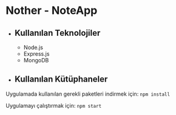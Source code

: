 # Nother - NoteApp

- ## Kullanılan Teknolojiler
  - Node.js
  - Express.js
  - MongoDB
  
- ## Kullanılan Kütüphaneler
  

Uygulamada kullanılan gerekli paketleri indirmek için:
```npm install```

Uygulamayı çalıştırmak için:
```npm start```





